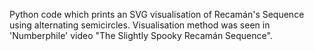 Python code which prints an SVG visualisation of Recamán's Sequence using alternating semicircles.
Visualisation method was seen in 'Numberphile' video "The Slightly Spooky Recamán Sequence".
